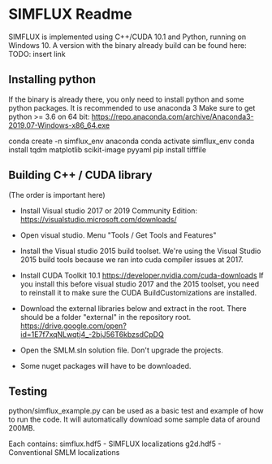 # SIMFLUX Readme

SIMFLUX is implemented using C++/CUDA 10.1 and Python, running on Windows 10. A version with the binary already build can be found here:
TODO: insert link

## Installing python

If the binary is already there, you only need to install python and some python packages. It is recommended to use anaconda 3
Make sure to get python >= 3.6 on 64 bit:
https://repo.anaconda.com/archive/Anaconda3-2019.07-Windows-x86_64.exe

conda create -n simflux_env anaconda
conda activate simflux_env
conda install tqdm matplotlib scikit-image pyyaml
pip install tifffile


## Building C++ / CUDA library

(The order is important here)
- Install Visual studio 2017 or 2019 Community Edition: https://visualstudio.microsoft.com/downloads/
- Open visual studio. Menu "Tools / Get Tools and Features"
- Install the Visual studio 2015 build toolset. We're using the Visual Studio 2015 build tools because we ran into cuda compiler issues at 2017.

- Install CUDA Toolkit 10.1 https://developer.nvidia.com/cuda-downloads
If you install this before visual studio 2017 and the 2015 toolset, you need to reinstall it to make sure the CUDA BuildCustomizations are installed.

- Download the external libraries below and extract in the root. There should be a folder "external" in the repository root.
https://drive.google.com/open?id=1E7f7xqNLwqtj4_-2bjJ56T6kbzsdCpDQ

- Open the SMLM.sln solution file. Don't upgrade the projects.
- Some nuget packages will have to be downloaded. 


## Testing

python/simflux_example.py can be used as a basic test and example of how to run the code. It will automatically download some sample data of around 200MB.

Each contains:
simflux.hdf5 - SIMFLUX localizations
g2d.hdf5 - Conventional SMLM localizations




